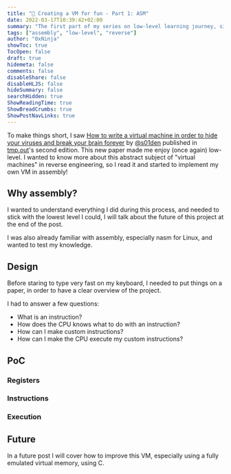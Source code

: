 ```yaml
---
title: "🔎 Creating a VM for fun - Part 1: ASM"
date: 2022-03-17T10:39:42+02:00
summary: "The first part of my series on low-level learning journey, sit back, relax and enjoy me struggling for basic stuff."
tags: ["assembly", "low-level", "reverse"]
author: "0xNinja"
showToc: true
TocOpen: false
draft: true
hidemeta: false
comments: false
disableShare: false
disableHLJS: false
hideSummary: false
searchHidden: true
ShowReadingTime: true
ShowBreadCrumbs: true
ShowPostNavLinks: true
---
```


To make things short, I saw [How to write a virtual machine in order to hide your viruses and break your brain forever](https://tmpout.sh/2/7.html) by [@s01den](https://twitter.com/s01den) published in [tmp.out](https://tmpout.sh)'s second edition. This new paper made me enjoy (once again) low-level. I wanted to know more about this abstract subject of "virtual machines" in reverse engineering, so I read it and started to implement my own VM in assembly!

## Why assembly?

I wanted to understand everything I did during this process, and needed to stick with the lowest level I could, I will talk about the future of this project at the end of the post.

I was also already familiar with assembly, especially nasm for Linux, and wanted to test my knowledge.

## Design

Before staring to type very fast on my keyboard, I needed to put things on a paper, in order to have a clear overview of the project.

I had to answer a few questions:

* What is an instruction?
* How does the CPU knows what to do with an instruction?
* How can I make custom instructions?
* How can I make the CPU execute my custom instructions?

## PoC

### Registers

### Instructions

### Execution

## Future

In a future post I will cover how to improve this VM, especially using a fully emulated virtual memory, using C.